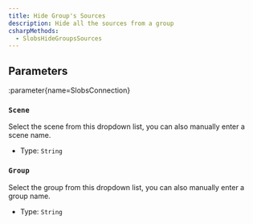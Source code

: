 ```yaml
---
title: Hide Group's Sources
description: Hide all the sources from a group
csharpMethods:
  - SlobsHideGroupsSources
---
```


## Parameters
:parameter{name=SlobsConnection}

### `Scene`
Select the scene from this dropdown list, you can also manually enter a scene name.

- Type: `String`

### `Group`
Select the group from this dropdown list, you can also manually enter a group name.

- Type: `String`